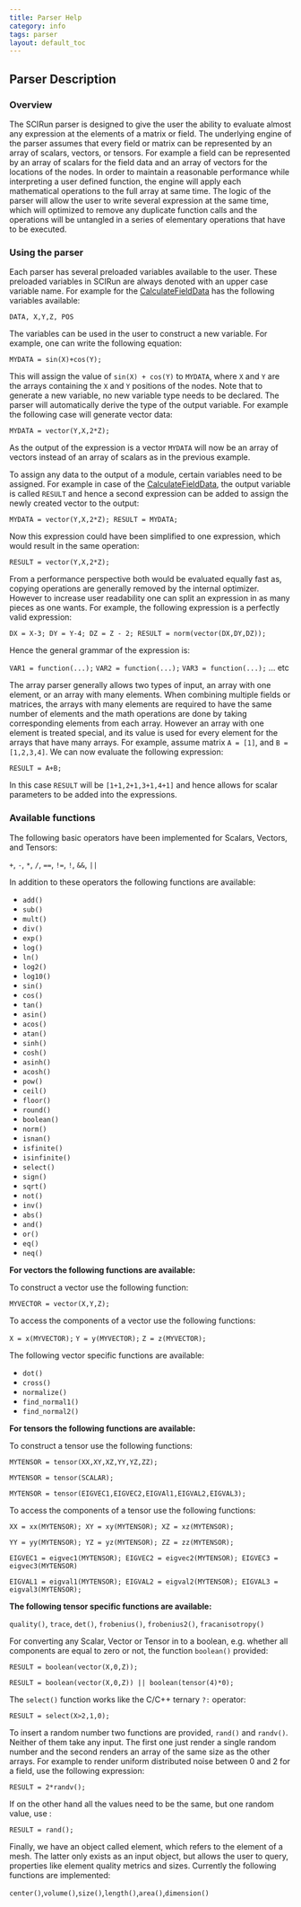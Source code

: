 ```yaml
---
title: Parser Help
category: info
tags: parser
layout: default_toc
---
```


<link rel="stylesheet" href="css/main.css">

## Parser Description


### Overview

The SCIRun parser is designed to give the user the ability to evaluate almost any expression at the elements of a matrix or field. The underlying engine of the parser assumes that every field or matrix can be represented by an array of scalars, vectors, or tensors. For example a field can be represented by an array of scalars for the field data and an array of vectors for the locations of the nodes. In order to maintain a reasonable performance while interpreting a user defined function, the engine will apply each mathematical operations to the full array at same time. The logic of the parser will allow the user to write several expression at the same time, which will optimized to remove any duplicate function calls and the operations will be untangled in a series of elementary operations that have to be executed.


### Using the parser

Each parser has several preloaded variables available to the user. These preloaded variables in SCIRun are always denoted with an upper case variable name. For example for the [CalculateFieldData](modules.html#CalculateFieldData) has the following variables available:

  `DATA, X,Y,Z, POS`

The variables can be used in the user to construct a new variable. For example, one can write the following equation:

  `MYDATA = sin(X)+cos(Y);`

This will assign the value of `sin(X) + cos(Y)` to `MYDATA`, where `X` and `Y` are the arrays containing the `X` and `Y` positions of the nodes. Note that to generate a new variable, no new variable type needs to be declared. The parser will automatically derive the type of the output variable. For example the following case will generate vector data:

  `MYDATA = vector(Y,X,2*Z);`

As the output of the expression is a vector `MYDATA` will now be an array of vectors instead of an array of scalars as in the previous example.

To assign any data to the output of a module, certain variables need to be assigned. For example in case of the [CalculateFieldData](modules.html#CalculateFieldData), the output variable is called `RESULT` and hence a second expression can be added to assign the newly created vector to the output:

  `MYDATA = vector(Y,X,2*Z); RESULT = MYDATA;`

Now this expression could have been simplified to one expression, which would result in the same operation:

  `RESULT = vector(Y,X,2*Z);`

From a performance perspective both would be evaluated equally fast as, copying operations are generally removed by the internal optimizer. However to increase user readability one can split an expression in as many pieces as one wants. For example, the following expression is a perfectly valid expression:

  `DX = X-3; DY = Y-4; DZ = Z - 2; RESULT = norm(vector(DX,DY,DZ));`

Hence the general grammar of the expression is:

 `VAR1 = function(...);` `VAR2 = function(...);` `VAR3 = function(...);` ... etc

The array parser generally allows two types of input, an array with one element, or an array with many elements. When combining multiple fields or matrices, the arrays with many elements are required to have the same number of elements and the math operations are done by taking corresponding elements from each array. However an array with one element is treated special, and its value is used for every element for the arrays that have many arrays. For example, assume matrix `A = [1]`, and `B = [1,2,3,4]`. We can now evaluate the following expression:

  `RESULT = A+B;`

In this case `RESULT` will be `[1+1,2+1,3+1,4+1]` and hence allows for scalar parameters to be added into the expressions.



### Available functions

The following basic operators have been implemented for Scalars, Vectors, and Tensors:

  `+`, `-`, `*`, `/`, `==`, `!=`, `!`, `&&`, `||`

In addition to these operators the following functions are available:

   - `add()`
   - `sub()`
   - `mult()`
   - `div()`
   - `exp()`
   - `log()`
   - `ln()`
   - `log2()`
   - `log10()`
   - `sin()`
   - `cos()`
   - `tan()`
   - `asin()`
   - `acos()`
   - `atan()`
   - `sinh()`
   - `cosh()`
   - `asinh()`
   - `acosh()`
   - `pow()`
   - `ceil()`
   - `floor()`
   - `round()`
   - `boolean()`
   - `norm()`
   - `isnan()`
   - `isfinite()`
   - `isinfinite()`
   - `select()`
   - `sign()`
   - `sqrt()`
   - `not()`
   - `inv()`
   - `abs()`
   - `and()`
   - `or()`
   - `eq()`
   - `neq()`



**For vectors the following functions are available:**

To construct a vector use the following function:

  `MYVECTOR = vector(X,Y,Z);`

To access the components of a vector use the following functions:

  `X = x(MYVECTOR);` `Y = y(MYVECTOR);` `Z = z(MYVECTOR);`

The following vector specific functions are available:

  - `dot()`
  - `cross()`
  - `normalize()`
  - `find_normal1()`
  - `find_normal2()`

**For tensors the following functions are available:**

To construct a tensor use the following functions:

  `MYTENSOR = tensor(XX,XY,XZ,YY,YZ,ZZ);`

  `MYTENSOR = tensor(SCALAR);`

  `MYTENSOR = tensor(EIGVEC1,EIGVEC2,EIGVAl1,EIGVAL2,EIGVAL3);`

To access the components of a tensor use the following functions:

  `XX = xx(MYTENSOR); XY = xy(MYTENSOR); XZ = xz(MYTENSOR);`

  `YY = yy(MYTENSOR); YZ = yz(MYTENSOR); ZZ = zz(MYTENSOR);`

  `EIGVEC1 = eigvec1(MYTENSOR); EIGVEC2 = eigvec2(MYTENSOR); EIGVEC3 = eigvec3(MYTENSOR)`

  `EIGVAL1 = eigval1(MYTENSOR); EIGVAL2 = eigval2(MYTENSOR); EIGVAL3 = eigval3(MYTENSOR);`



**The following tensor specific functions are available:**

  `quality()`, `trace`, `det()`, `frobenius()`, `frobenius2()`, `fracanisotropy()`

For converting any Scalar, Vector or Tensor in to a boolean, e.g. whether all components are equal to zero or not, the function `boolean()` provided:

  `RESULT = boolean(vector(X,0,Z));`

  `RESULT = boolean(vector(X,0,Z)) || boolean(tensor(4)*0);`

The `select()` function works like the C/C++ ternary `?:` operator:

  `RESULT = select(X>2,1,0);`

To insert a random number two functions are provided, `rand()` and `randv()`. Neither of them take any input. The first one just render a single random number and the second renders an array of the same size as the other arrays. For example to render uniform distributed noise between 0 and 2 for a field, use the following expression:

  `RESULT = 2*randv();`

If on the other hand all the values need to be the same, but one random value, use :

  `RESULT = rand();`

Finally, we have an object called element, which refers to the element of a mesh. The latter only exists as an input object, but allows the user to query, properties like element quality metrics and sizes. Currently the following functions are implemented:

  `center()`,`volume()`,`size()`,`length()`,`area()`,`dimension()`
